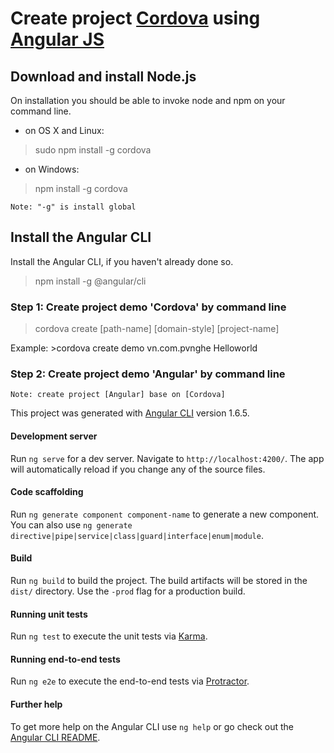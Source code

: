 # Create project [Cordova](https://cordova.apache.org) using [Angular JS](https://github.com/angular/angular-cli)

## Download and install Node.js
On installation you should be able to invoke node and npm on your command line.
* on OS X and Linux:
> sudo npm install -g cordova

* on Windows:
> npm install -g cordova

`Note: "-g" is install global` 

## Install the Angular CLI
Install the Angular CLI, if you haven't already done so.
>npm install -g @angular/cli

### Step 1: Create project demo 'Cordova' by command line
>cordova create [path-name] [domain-style] [project-name]

Example: >cordova create demo vn.com.pvnghe Helloworld

### Step 2: Create project demo 'Angular' by command line
`Note: create project [Angular] base on [Cordova]`

This project was generated with [Angular CLI](https://github.com/angular/angular-cli) version 1.6.5.

#### Development server
Run `ng serve` for a dev server. Navigate to `http://localhost:4200/`. The app will automatically reload if you change any of the source files.

#### Code scaffolding
Run `ng generate component component-name` to generate a new component. You can also use `ng generate directive|pipe|service|class|guard|interface|enum|module`.

#### Build
Run `ng build` to build the project. The build artifacts will be stored in the `dist/` directory. Use the `-prod` flag for a production build.

#### Running unit tests
Run `ng test` to execute the unit tests via [Karma](https://karma-runner.github.io).

#### Running end-to-end tests
Run `ng e2e` to execute the end-to-end tests via [Protractor](http://www.protractortest.org/).

#### Further help
To get more help on the Angular CLI use `ng help` or go check out the [Angular CLI README](https://github.com/angular/angular-cli/blob/master/README.md).

